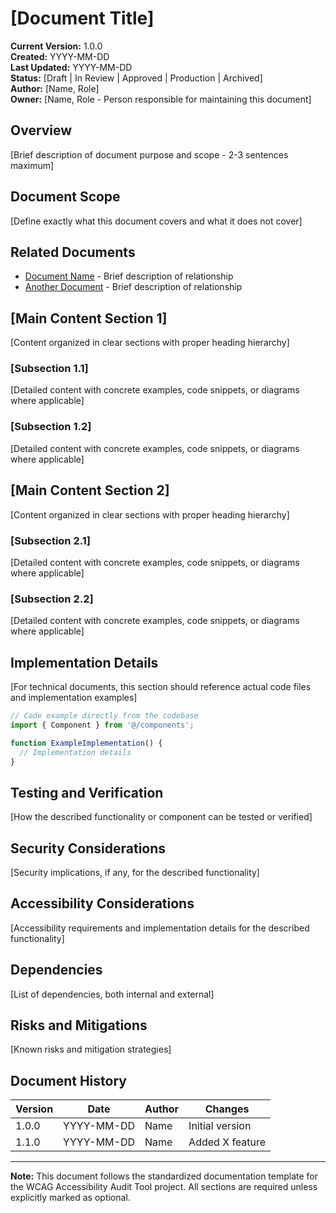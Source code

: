 # [Document Title]

**Current Version:** 1.0.0  
**Created:** YYYY-MM-DD  
**Last Updated:** YYYY-MM-DD  
**Status:** [Draft | In Review | Approved | Production | Archived]  
**Author:** [Name, Role]  
**Owner:** [Name, Role - Person responsible for maintaining this document]  

## Overview

[Brief description of document purpose and scope - 2-3 sentences maximum]

## Document Scope

[Define exactly what this document covers and what it does not cover]

## Related Documents

- [Document Name](./path/to/document.md) - Brief description of relationship
- [Another Document](./path/to/another.md) - Brief description of relationship

## [Main Content Section 1]

[Content organized in clear sections with proper heading hierarchy]

### [Subsection 1.1]

[Detailed content with concrete examples, code snippets, or diagrams where applicable]

### [Subsection 1.2]

[Detailed content with concrete examples, code snippets, or diagrams where applicable]

## [Main Content Section 2]

[Content organized in clear sections with proper heading hierarchy]

### [Subsection 2.1]

[Detailed content with concrete examples, code snippets, or diagrams where applicable]

### [Subsection 2.2]

[Detailed content with concrete examples, code snippets, or diagrams where applicable]

## Implementation Details

[For technical documents, this section should reference actual code files and implementation examples]

```typescript
// Code example directly from the codebase
import { Component } from '@/components';

function ExampleImplementation() {
  // Implementation details
}
```

## Testing and Verification

[How the described functionality or component can be tested or verified]

## Security Considerations

[Security implications, if any, for the described functionality]

## Accessibility Considerations

[Accessibility requirements and implementation details for the described functionality]

## Dependencies

[List of dependencies, both internal and external]

## Risks and Mitigations

[Known risks and mitigation strategies]

## Document History

| Version | Date | Author | Changes |
|---------|------|--------|---------|
| 1.0.0   | YYYY-MM-DD | Name | Initial version |
| 1.1.0   | YYYY-MM-DD | Name | Added X feature |

---

**Note:** This document follows the standardized documentation template for the WCAG Accessibility Audit Tool project. All sections are required unless explicitly marked as optional.